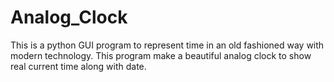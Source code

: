 # Analog_Clock
This is a python GUI program to represent time in an old fashioned way with modern technology. This program make a beautiful analog clock to show real current time along with date.
